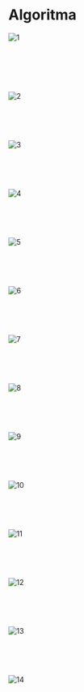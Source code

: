 # Algoritma
![1](https://user-images.githubusercontent.com/104631119/188002457-3459b93e-5dd1-48c5-a3bd-3e3884977679.PNG)
<br/><br/><br/><br/><br/><br/>

![2](https://user-images.githubusercontent.com/104631119/188002514-9ee17b33-fe82-4f60-9be3-05ed5ffafd6f.PNG)

<br/><br/><br/>

![3](https://user-images.githubusercontent.com/104631119/188002715-e1505ba9-a3b0-4f2c-89fc-b50c52f7e6f7.PNG)

<br/><br/><br/>

![4](https://user-images.githubusercontent.com/104631119/188002810-cf4f87cd-8899-41fb-9fe2-1c5bfb7a35dd.PNG)

<br/><br/><br/>

![5](https://user-images.githubusercontent.com/104631119/188002832-24e1030a-3d05-46ef-b815-d43f88d0f2ef.PNG)

<br/><br/><br/>

![6](https://user-images.githubusercontent.com/104631119/188002846-33c545e5-f582-4b93-afa6-dc242241a323.PNG)

<br/><br/><br/>

![7](https://user-images.githubusercontent.com/104631119/188002863-6b7c475f-0675-4bf0-82cc-ee853327ee61.PNG)

<br/><br/><br/>

![8](https://user-images.githubusercontent.com/104631119/188002886-58a169fd-b178-425c-bcdc-c5b619e006f7.PNG)

<br/><br/><br/>

![9](https://user-images.githubusercontent.com/104631119/188002902-2facc757-061d-413f-91a5-570080e6287c.PNG)

<br/><br/><br/>

![10](https://user-images.githubusercontent.com/104631119/188002926-2afb6b27-6758-4c63-a8a4-0a405020381e.PNG)

<br/><br/><br/>

![11](https://user-images.githubusercontent.com/104631119/188002948-a00b0bd6-ea16-4259-97ce-ec826bc782a9.PNG)

<br/><br/><br/>

![12](https://user-images.githubusercontent.com/104631119/188002967-05479510-77c6-4d6d-aa80-9fd1a7145167.PNG)

<br/><br/><br/>

![13](https://user-images.githubusercontent.com/104631119/188002990-79c5fae9-a617-41e3-a329-d80170fe54ca.PNG)

<br/><br/><br/>

![14](https://user-images.githubusercontent.com/104631119/188003010-987a201b-e132-4010-9089-c18999fcf14d.PNG)

<br/><br/><br/>




